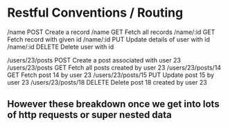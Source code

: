 # Restful Conventions / Routing

/name POST Create a record
/name GET Fetch all records
/name/:id GET Fetch record with given id
/name/:id PUT Update details of user with id
/name/:id DELETE Delete user with id

/users/23/posts POST Create a post associated with user 23
/users/23/posts GET Fetch all posts created by user 23
/users/23/posts/14 GET Fetch post 14 by user 23
/users/23/posts/15 PUT Update post 15 by user 23
/users/23/posts/18 DELETE Delete post 18 created by user 23

## However these breakdown once we get into lots of http requests or super nested data
